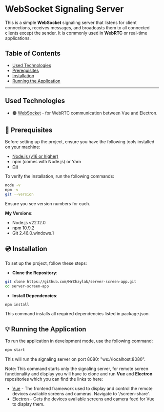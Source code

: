 # WebSocket Signaling Server

This is a simple **WebSocket** signaling server that listens for client connections, receives messages, and broadcasts them to all connected clients except the sender. It is commonly used in **WebRTC** or real-time applications.

## Table of Contents

- [Used Technologies](#used-technologies)
- [Prerequisites](#-prerequisites)
- [Installation](#-installation)
- [Running the Application](#-running-the-application)

---

## Used Technologies

- 🟠 [WebSocket](https://developer.mozilla.org/en-US/docs/Web/API/WebSocket) - for WebRTC communication between Vue and Electron.

## 📌 Prerequisites

Before setting up the project, ensure you have the following tools installed on your machine:

- [Node.js (v16 or higher)](https://nodejs.org/)
- npm (comes with Node.js) or Yarn
- [Git](https://git-scm.com/)


To verify the installation, run the following commands:

```bash
node -v
npm -v
git --version
```

Ensure you see version numbers for each.

**My Versions**:

- Node.js v22.12.0
- npm 10.9.2
- Git 2.46.0.windows.1

## 💿 Installation

To set up the project, follow these steps:

- **Clone the Repository**: 

```bash
git clone https://github.com/MrChaylak/server-screen-app.git
cd server-screen-app
```

- **Install Dependencies**: 

```bash
npm install
```

This command installs all required dependencies listed in package.json.

## 💡 Running the Application

To run the application in development mode, use the following command:

```bash
npm start
```

This will run the signaling server on port 8080: "ws://localhost:8080".

Note: This command starts only the signaling server, for remote screen functionality and display you will have to clone and run **Vue** and **Electron** repositories which you can find the links to here:
- [Vue](https://github.com/MrChaylak/vue-screen-app.git) - The frontend framework used to display and control the remote devices available screens and cameras. Navigate to '/screen-share'.
- [Electron](https://github.com/MrChaylak/electron-screen-app.git) - Gets the devices available screens and camera feed for Vue to display them.
